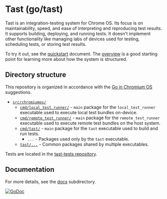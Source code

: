 # Tast (go/tast)

Tast is an integration-testing system for Chrome OS. Its focus is on
maintainability, speed, and ease of interpreting and reproducing test results.
It supports building, deploying, and running tests. It doesn't implement other
functionality like managing labs of devices used for testing, scheduling tests,
or storing test results.

To try it out, see the [quickstart] document. The [overview] is a good starting
point for learning more about how the system is structured.

## Directory structure

This repository is organized in accordance with the [Go in Chromium OS]
suggestions.

*   [`src/chromiumos/`](src/chromiumos/)
    *   [`cmd/local_test_runner/`](src/chromiumos/cmd/local_test_runner) -
        `main` package for the `local_test_runner` executable used to execute
        local test bundles on-device.
    *   [`cmd/remote_test_runner/`](src/chromiumos/cmd/remote_test_runner) -
        `main` package for the `remote_test_runner` executable used to execute
        remote test bundles on the host system.
    *   [`cmd/tast/`](src/chromiumos/cmd/tast/) - `main` package for the `tast`
        executable used to build and run tests.
        *   `...` - Packages used only by the `tast` executable.
    *   [`tast/...`](src/chromiumos/tast/) - Common packages shared by multiple
        executables.

Tests are located in the [tast-tests repository].

## Documentation

For more details, see the [docs](docs/) subdirectory.

[![GoDoc](https://godoc.org/chromium.googlesource.com/chromiumos/platform/tast.git/src?status.svg)](https://godoc.org/chromium.googlesource.com/chromiumos/platform/tast.git/src)

[quickstart]: docs/quickstart.md
[overview]: docs/overview.md
[Go in Chromium OS]: http://www.chromium.org/chromium-os/developer-guide/go-in-chromium-os
[tast-tests repository]: https://chromium.googlesource.com/chromiumos/platform/tast-tests/
